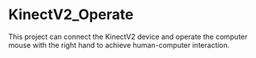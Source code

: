 # KinectV2_Operate
This project can connect the KinectV2 device and operate the computer mouse with the right hand to achieve human-computer interaction.
